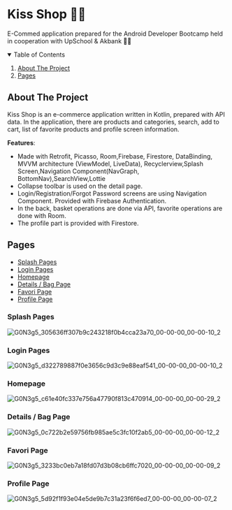 # Kiss Shop 🧡🧡
E-Commed application prepared for the Android Developer Bootcamp held in cooperation with UpSchool & Akbank 🌸🤗

<details open="open">
  <summary>Table of Contents</summary>
  <ol>
    <li>
      <a href="#about-the-project">About The Project</a>
      <ul>
      </ul>
    </li>
    <li>
      <a href="#Features">Pages</a>
</details>

## About The Project

Kiss Shop is an e-commerce application written in Kotlin, prepared with API data. In the application, there are products and categories, search, add to cart, list of favorite products and profile screen information.

**Features**:
* Made with Retrofit, Picasso, Room,Firebase, Firestore, DataBinding, MVVM architecture (ViewModel, LiveData), Recyclerview,Splash Screen,Navigation Component(NavGraph, BottomNav),SearchView,Lottie
* Collapse toolbar is used on the detail page.
* Login/Registration/Forgot Password screens are using Navigation Component. Provided with Firebase Authentication.
* In the back, basket operations are done via API, favorite operations are done with Room.
* The profile part is provided with Firestore.

## Pages
  - [Splash Pages](#splash)
  - [Login Pages](#login)
  - [Homepage](#homepage)
  - [Details / Bag Page](#details)
  - [Favori Page](#promotions)
  - [Profile Page](#profile)
  
  ### Splash Pages
  ![G0N3g5_305636ff307b9c243218f0b4cca23a70_00-00-00_00-00-10_2](https://user-images.githubusercontent.com/72807779/176533916-28777a61-8d30-46c7-bdea-e0f29eb682a0.gif)

  
  ### Login Pages
  ![G0N3g5_d322789887f0e3656c9d3c9e88eaf541_00-00-00_00-00-10_2](https://user-images.githubusercontent.com/72807779/176533184-ed3d7256-50f2-44db-8cf4-34537966e069.gif)


### Homepage
![G0N3g5_c61e40fc337e756a47790f813c470914_00-00-00_00-00-29_2](https://user-images.githubusercontent.com/72807779/176528142-30c71ea5-b56c-4d77-9cbe-dfbdf36ad655.gif)


### Details / Bag Page

![G0N3g5_0c722b2e59756fb985ae5c3fc10f2ab5_00-00-00_00-00-12_2](https://user-images.githubusercontent.com/72807779/176533418-80e82281-c74c-4931-a86c-1ba521aff16c.gif)

### Favori Page
![G0N3g5_3233bc0eb7a18fd07d3b08cb6ffc7020_00-00-00_00-00-09_2](https://user-images.githubusercontent.com/72807779/176533006-c8cb2e7f-a28b-4d95-95b9-839f88713cad.gif)


### Profile Page 

![G0N3g5_5d92f1f93e04e5de9b7c31a23f6f6ed7_00-00-00_00-00-07_2](https://user-images.githubusercontent.com/72807779/176533595-89016c0b-4024-460c-90a8-b9ffd415ddcd.gif)







